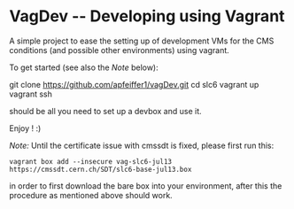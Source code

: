 
# VagDev -- Developing using Vagrant 

A simple project to ease the setting up of development VMs for the
CMS conditions (and possible other environments) using vagrant. 

To get started (see also the *Note* below):

   git clone https://github.com/apfeiffer1/vagDev.git 
   cd slc6
   vagrant up
   vagrant ssh

should be all you need to set up a devbox and use it. 

Enjoy ! :)



*Note:* Until the certificate issue with cmssdt is fixed, 
please first run this:

	vagrant box add --insecure vag-slc6-jul13 https://cmssdt.cern.ch/SDT/slc6-base-jul13.box

in order to first download the bare box into your environment, after 
this the procedure as mentioned above should work. 

